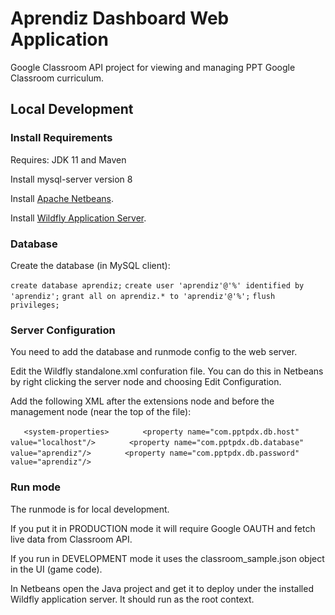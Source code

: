 # Aprendiz Dashboard Web Application

Google Classroom API project for viewing and managing PPT Google Classroom curriculum.

## Local Development

### Install Requirements

Requires: JDK 11 and Maven

Install mysql-server version 8

Install [Apache Netbeans](https://netbeans.apache.org/).

Install [Wildfly Application Server](https://examples.javacodegeeks.com/enterprise-java/jboss-wildfly/jboss-wildfly-netbeans-example/).

### Database

Create the database (in MySQL client):

`create database aprendiz;`
`create user 'aprendiz'@'%' identified by 'aprendiz';`
`grant all on aprendiz.* to 'aprendiz'@'%';`
`flush privileges;`

### Server Configuration

You need to add the database and runmode config to the web server.

Edit the Wildfly standalone.xml confuration file. You can do this in Netbeans by right clicking the server node and choosing Edit Configuration.

Add the following XML after the extensions node and before the management node (near the top of the file):

`    <system-properties>
`        <property name="com.pptpdx.db.runmode" value="DEVELOPMENT"/>
`        <property name="com.pptpdx.db.host" value="localhost"/>
`        <property name="com.pptpdx.db.port" value="3306"/>
`        <property name="com.pptpdx.db.database" value="aprendiz"/>
`        <property name="com.pptpdx.db.username" value="aprendiz"/>
`        <property name="com.pptpdx.db.password" value="aprendiz"/>
`    </system-properties>    

### Run mode

The runmode is for local development. 

If you put it in PRODUCTION mode it will require Google OAUTH and fetch live data from Classroom API.

If you run in DEVELOPMENT mode it uses the classroom_sample.json object in the UI (game code).

In Netbeans open the Java project and get it to deploy under the installed Wildfly application server. It should run as the root context.




